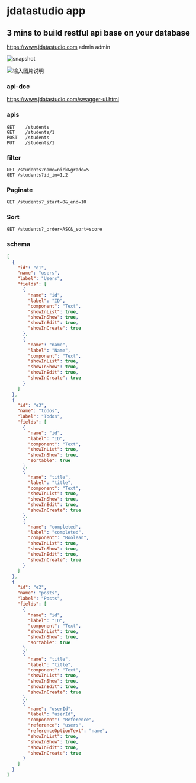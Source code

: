 # jdatastudio app

## 3 mins to build restful api base on your database

https://www.jdatastudio.com admin admin

![snapshot](https://images.gitee.com/uploads/images/2019/0520/173729_53bb083a_5023091.png "snapshot.png")


![输入图片说明](https://images.gitee.com/uploads/images/2019/0520/174004_c29c63a0_5023091.png "下载 (2).png")

### api-doc

https://www.jdatastudio.com/swagger-ui.html

### apis
```
GET    /students
GET    /students/1
POST   /students
PUT    /students/1
```
### filter

```
GET /students?name=nick&grade=5
GET /students?id_in=1,2
```

### Paginate

```
GET /students?_start=0&_end=10
```

### Sort

```
GET /students?_order=ASC&_sort=score
```

### schema

```json
[
  {
    "id": "e1",
    "name": "users",
    "label": "Users",
    "fields": [
      {
        "name": "id",
        "label": "ID",
        "component": "Text",
        "showInList": true,
        "showInShow": true,
        "showInEdit": true,
        "showInCreate": true
      },
      {
        "name": "name",
        "label": "Name",
        "component": "Text",
        "showInList": true,
        "showInShow": true,
        "showInEdit": true,
        "showInCreate": true
      }
    ]
  },
  {
    "id": "e3",
    "name": "todos",
    "label": "Todos",
    "fields": [
      {
        "name": "id",
        "label": "ID",
        "component": "Text",
        "showInList": true,
        "showInShow": true,
        "sortable": true
      },
      {
        "name": "title",
        "label": "title",
        "component": "Text",
        "showInList": true,
        "showInShow": true,
        "showInEdit": true,
        "showInCreate": true
      },
      {
        "name": "completed",
        "label": "completed",
        "component": "Boolean",
        "showInList": true,
        "showInShow": true,
        "showInEdit": true,
        "showInCreate": true
      }
    ]
  },
  {
    "id": "e2",
    "name": "posts",
    "label": "Posts",
    "fields": [
      {
        "name": "id",
        "label": "ID",
        "component": "Text",
        "showInList": true,
        "showInShow": true,
        "sortable": true
      },
      {
        "name": "title",
        "label": "title",
        "component": "Text",
        "showInList": true,
        "showInShow": true,
        "showInEdit": true,
        "showInCreate": true
      },
      {
        "name": "userId",
        "label": "userId",
        "component": "Reference",
        "reference": "users",
        "referenceOptionText": "name",
        "showInList": true,
        "showInShow": true,
        "showInEdit": true,
        "showInCreate": true
      }
    ]
  }
]
```
